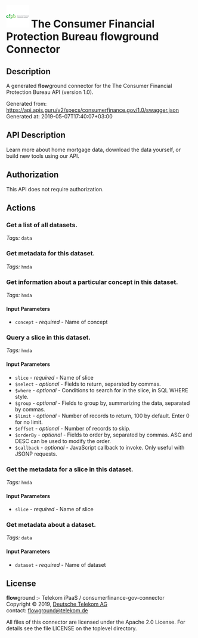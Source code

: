 # ![LOGO](logo.png) The Consumer Financial Protection Bureau **flow**ground Connector

## Description

A generated **flow**ground connector for the The Consumer Financial Protection Bureau API (version 1.0).

Generated from: https://api.apis.guru/v2/specs/consumerfinance.gov/1.0/swagger.json<br/>
Generated at: 2019-05-07T17:40:07+03:00

## API Description

Learn more about home mortgage data, download the data yourself, or build new tools using our API.

## Authorization

This API does not require authorization.

## Actions

### Get a list of all datasets.

*Tags:* `data`

### Get metadata for this dataset.

*Tags:* `hmda`

### Get information about a particular concept in this dataset.

*Tags:* `hmda`

#### Input Parameters
* `concept` - _required_ - Name of concept

### Query a slice in this dataset.

*Tags:* `hmda`

#### Input Parameters
* `slice` - _required_ - Name of slice
* `$select` - _optional_ - Fields to return, separated by commas.
* `$where` - _optional_ - Conditions to search for in the slice, in SQL WHERE style.
* `$group` - _optional_ - Fields to group by, summarizing the data, separated by commas.
* `$limit` - _optional_ - Number of records to return, 100 by default. Enter 0 for no limit.
* `$offset` - _optional_ - Number of records to skip.
* `$orderBy` - _optional_ - Fields to order by, separated by commas. ASC and DESC can be used to modify the order.
* `$callback` - _optional_ - JavaScript callback to invoke. Only useful with JSONP requests.

### Get the metadata for a slice in this dataset.

*Tags:* `hmda`

#### Input Parameters
* `slice` - _required_ - Name of slice

### Get metadata about a dataset.

*Tags:* `data`

#### Input Parameters
* `dataset` - _required_ - Name of dataset

## License

**flow**ground :- Telekom iPaaS / consumerfinance-gov-connector<br/>
Copyright © 2019, [Deutsche Telekom AG](https://www.telekom.de)<br/>
contact: flowground@telekom.de

All files of this connector are licensed under the Apache 2.0 License. For details
see the file LICENSE on the toplevel directory.
